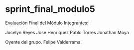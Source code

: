 # sprint_final_modulo5

Evaluación Final del Módulo
Integrantes:

Jocelyn Reyes
Jose Henriquez
Pablo Torres
Jonathan Moya

Oyente del grupo.
Felipe Valderrama.
